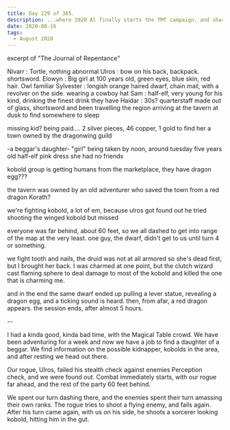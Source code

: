 ```yaml
---
title: Day 229 of 365.
description: ...where 2020 Al finally starts the TMT campaign, and shares his notes for the cmampaign.
date: 2020-08-16
tags:
  - August 2020
---
```


excerpt of "The Journal of Repentance"

Nivarr : Tortle, nothing abnormal
Ulros : bow on his back, backpack. shortsword.
Elowyn : Big girl at 100 years old, green eyes, blue skin, red hair. Owl familiar
Sylvester : longish orange haired dwarf, chain mail, with a revolver on the side. wearing a cowboy hat
Sam : half-elf, very young for his kind, drinking the finest drink they have
Haidar : 30s? quarterstaff made out of glass, shortsword and been travelling the region arriving at the tavern at dusk to find somewhere to sleep

missing kid? being paid.... 2 silver pieces, 46 copper, 1 gold to find her
a town owned by the dragonwing guild

-a beggar's daughter-
"girl"
being taken by noon, around tuesday
five years old
half-elf
pink dress
she had no friends

kobold group is getting humans from the marketplace, they have dragon egg???

the tavern was owned by an old adventurer who saved the town from a red dragon Korath? 

we're fighting kobold, a lot of em, because ulros got found out
he tried shooting the winged kobold but missed

everyone was far behind, about 60 feet, so we all dashed to get into range of the map at the very least. one guy, the dwarf, didn't get to us until turn 4 or something.

we fight tooth and nails, the druid was not at all armored so she's dead first, but I brought her back. I was charmed at one point, but the clutch wizard cast flaming sphere to deal damage to most of the kobold and killed the one that is charming me.

and in the end the same dwarf ended up pulling a lever statue, revealing a dragon egg, and a ticking sound is heard. then, from afar, a red dragon appears. the session ends, after almost 5 hours.

--

I had a kinda good, kinda bad time, with the Magical Table crowd. We have been adventuring for a week and now we have a job to find a daughter of a beggar. We find information on the possible kidnapper, kobolds in the area, and after resting we head out there.

Our rogue, Ulros, failed his stealth check against enemies Perception check, and we were found out. Combat immediately starts, with our rogue far ahead, and the rest of the party 60 feet behind.

We spent our turn dashing there, and the enemies spent their turn amassing their own ranks. The rogue tries to shoot a flying enemy, and fails again. After his turn came again, with us on his side, he shoots a sorcerer looking kobold, hitting him in the gut.

